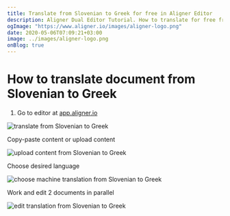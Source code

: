 ```yaml
---
title: Translate from Slovenian to Greek for free in Aligner Editor
description: Aligner Dual Editor Tutorial. How to translate for free from Slovenian to Greek. Aligner is multilingual document management platform. 
ogImage: "https://www.aligner.io/images/aligner-logo.png"
date: 2020-05-06T07:09:21+03:00
image: ../images/aligner-logo.png
onBlog: true
---
```


# How to translate document from Slovenian to Greek

1. Go to editor at [app.aligner.io](https://app.aligner.io "Aligner App web page")

![translate from Slovenian to Greek](../aligner-blank-editor.png "translate from Slovenian to Greek")

Copy-paste content or upload content

![upload content from Slovenian to Greek](../aligner-uploaded-document.png "upload content from Slovenian to Greek")

Choose desired language

![choose machine translation from Slovenian to Greek](../aligner-language-dropdown.png "choose machine translation from Slovenian to Greek")

Work and edit 2 documents in parallel

![edit translation from Slovenian to Greek](../aligner-double-sitded-editor.png "edit translation from Slovenian to Greek")

